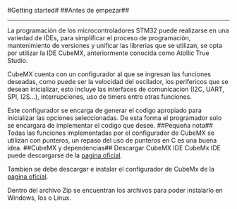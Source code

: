 #Getting started#
##Antes de empezar##
* * *
La programación de los microcontroladores STM32 puede realizarse en una variedad de IDEs, para simplificar el proceso de programación, mantenimiento de versiones y unificar las librerias que se utilizan, se opta por utilizar la IDE CubeMX, anteriormente conocida como Atollic True Studio.

CubeMX cuenta con un configurador al que se ingresan las funciones deseadas, como puede ser la velocidad del oscilador, los perifericos que se desean inicializar, esto incluye las interfaces de comunicacion (I2C, UART, SPI, I2S...), interrupciones, uso de timers entre otras funciones.

Este configurador se encarga de generar el codigo apropiado para inicializar las opciones seleccionadas. De esta forma el programador solo se encargara de implementar el codigo que desee.
##Pequeña nota##
Todas las funciones implementadas por el configurador de CubeMX se utilizan con punteros, un repaso del uso de punteros en C es una buena idea.
##CubeMX y dependencias##
Descargar CubeMX IDE
CubeMx IDE puede descargarse de la [pagina oficial](https://www.st.com/content/st_com/en/products/development-tools/software-development-tools/stm32-software-development-tools/stm32-ides/stm32cubeide.html "Title").

Tambien se debe descargar e instalar el configurador de CubeMx de la [pagina oficial](https://www.st.com/en/development-tools/stm32cubemx.html "Title").

Dentro del archivo Zip se encuentran los archivos para poder instalarlo en Windows, Ios o Linux.

